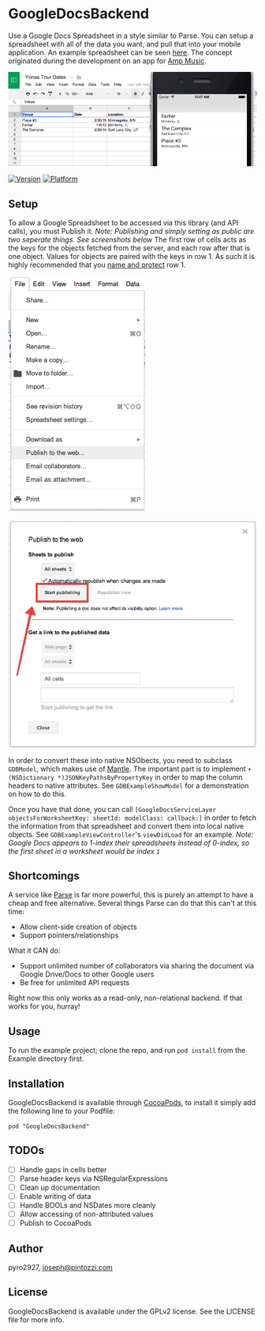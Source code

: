# GoogleDocsBackend

Use a Google Docs Spreadsheet in a style similar to Parse.  You can setup a spreadsheet with all of the data you want, and pull that into your mobile application.  An example spreadsheet can be seen [here](https://docs.google.com/spreadsheet/ccc?key=0Atoge9gLkMCTdENkUkVENElFczlmTDl1ODZWaTJmeFE&usp=sharing).  The concept originated during the development on an app for [Amp Music](http://amp-music.com/).

![Screenshot](./img/doc_and_app.png)

[![Version](http://cocoapod-badges.herokuapp.com/v/GoogleDocsBackend/badge.png)](http://cocoadocs.org/docsets/GoogleDocsBackend)
[![Platform](http://cocoapod-badges.herokuapp.com/p/GoogleDocsBackend/badge.png)](http://cocoadocs.org/docsets/GoogleDocsBackend)

## Setup

To allow a Google Spreadsheet to be accessed via this library (and API calls), you must Publish it. *Note: Publishing and simply setting as public are two seperate things. See screenshots below*
The first row of cells acts as the keys for the objects fetched from the server, and each row after that is one object.  Values for objects are paired with the keys in row 1.  As such it is highly recommended that you [name and protect](https://support.google.com/drive/answer/63175?hl=en) row 1.

![Publish](./img/publish.png)

![Start](./img/start_publishing.png)

In order to convert these into native NSObects, you need to subclass `GDBModel`, which makes use of [Mantle](https://github.com/MantleFramework/Mantle).  The important part is to implement `+ (NSDictionary *)JSONKeyPathsByPropertyKey` in order to map the column headers to native attributes.  See `GDBExampleShowModel` for a demonstration on how to do this.

Once you have that done, you can call `[GoogleDocsServiceLayer objectsForWorksheetKey: sheetId: modelClass: callback:]` in order to fetch the information from that spreadsheet and convert them into local native objects.  See `GDBExampleViewController`'s `viewDidLoad` for an example.  *Note: Google Docs appears to 1-index their spreadsheets instead of 0-index, so the first sheet in a worksheet would be index `1`*

## Shortcomings

A service like [Parse](https://parse.com/) is far more powerful, this is purely an attempt to have a cheap and free alternative.  Several things Parse can do that this can't at this time:

* Allow client-side creation of objects
* Support pointers/relationships

What it CAN do:

* Support unlimited number of collaborators via sharing the document via Google Drive/Docs to other Google users
* Be free for unlimited API requests

Right now this only works as a read-only, non-relational backend.  If that works for you, hurray!

## Usage

To run the example project; clone the repo, and run `pod install` from the Example directory first.

## Installation

GoogleDocsBackend is available through [CocoaPods](http://cocoapods.org), to install
it simply add the following line to your Podfile:

    pod "GoogleDocsBackend"

## TODOs

- [ ] Handle gaps in cells better
- [ ] Parse header keys via NSRegularExpressions
- [ ] Clean up documentation
- [ ] Enable writing of data
- [ ] Handle BOOLs and NSDates more cleanly
- [ ] Allow accessing of non-attributed values
- [ ] Publish to CocoaPods

## Author

pyro2927, joseph@pintozzi.com

## License

GoogleDocsBackend is available under the GPLv2 license. See the LICENSE file for more info.
